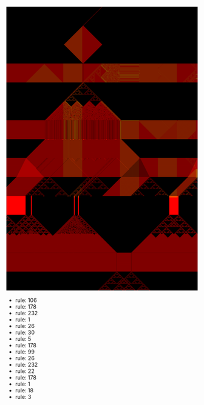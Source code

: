![photo](./output.png) 
 * rule: 106
* rule: 178
* rule: 232
* rule: 1
* rule: 26
* rule: 30
* rule: 5
* rule: 178
* rule: 99
* rule: 26
* rule: 232
* rule: 22
* rule: 178
* rule: 1
* rule: 18
* rule: 3
